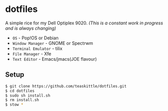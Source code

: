 # dotfiles

A simple rice for my Dell Optiplex 9020. _(This is a constant work in progress and is always changing)_

* `OS` - Pop!OS or Debian
* `Window Manager` - GNOME or Spectrwm
* `Terminal Emulator` - tilix
* `File Manager` - Xfe
* `Text Editor` - Emacs/jmacs(JOE flavour)

## Setup
```bash
$ git clone https://github.com/teaskittle/dotfiles.git
$ cd dotfiles
$ sudo sh install.sh
$ rm install.sh
$ stow *
```
